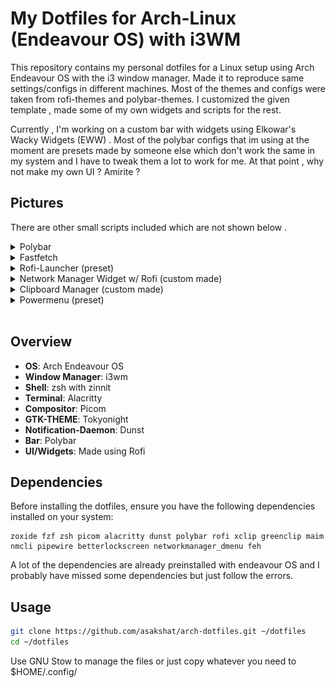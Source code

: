 # My Dotfiles for Arch-Linux (Endeavour OS) with i3WM

This repository contains my personal dotfiles for a Linux setup using Arch Endeavour OS with the i3 window manager. Made it to reproduce same settings/configs in different machines. Most of the themes and configs were taken from
rofi-themes and polybar-themes. I customized the given template , made some of my own widgets and scripts for the rest.

Currently , I'm working on a custom bar with widgets using Elkowar's Wacky Widgets (EWW) . Most of the polybar configs that im using at the moment are presets made by someone else which don't work the same in my system and I have to tweak them a lot to work for me. At that point , why not make my own UI ? Amirite ?

## Pictures

There are other small scripts included which are not shown below .

<details>
  <summary>Polybar</summary>
  
  ![polybar](./images/1.png 'polybar')
  
</details>

<details>
  <summary>Fastfetch</summary>
  
  ![fastfetch](./images/2.png 'fastfetch')
  
</details>
<details>
  <summary>Rofi-Launcher (preset)</summary>
  
  ![launcher](./images/3.png 'launcher')
  
</details>

<details>
  <summary>Network Manager Widget w/ Rofi (custom made)</summary>
  
  ![nmcli](./images/4.png 'nmcli')
  
</details>
<details>
  <summary>Clipboard Manager (custom made)</summary>
  
  ![clipboard](./images/6.png 'clipboard')
  
</details>

<details>
  <summary>Powermenu (preset)</summary>
  
  ![powermenu](./images/5.png 'powermenu')
  
</details>
<br>

## Overview

- **OS**: Arch Endeavour OS
- **Window Manager**: i3wm
- **Shell**: zsh with zinnit
- **Terminal**: Alacritty
- **Compositor**: Picom
- **GTK-THEME**: Tokyonight
- **Notification-Daemon**: Dunst
- **Bar**: Polybar
- **UI/Widgets**: Made using Rofi

## Dependencies

Before installing the dotfiles, ensure you have the following dependencies installed on your system:

```
zoxide fzf zsh picom alacritty dunst polybar rofi xclip greenclip maim nmcli pipewire betterlockscreen networkmanager_dmenu feh
```

A lot of the dependencies are already preinstalled with endeavour OS and I probably have missed some dependencies but just follow the errors.

## Usage

```bash
git clone https://github.com/asakshat/arch-dotfiles.git ~/dotfiles
cd ~/dotfiles
```

Use GNU Stow to manage the files or just copy whatever you need to $HOME/.config/
